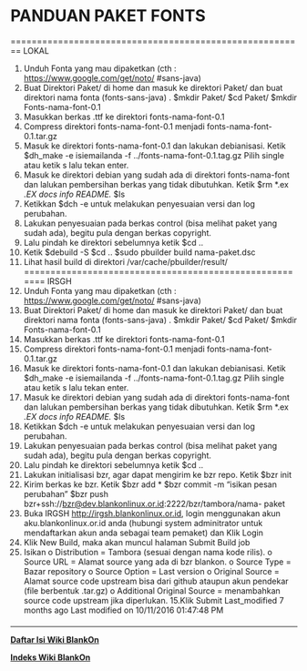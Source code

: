 # PANDUAN PAKET FONTS
========================================================
LOKAL
   1. Unduh Fonta yang mau dipaketkan (cth : ​https://www.google.com/get/noto/
      #sans-java)
   2. Buat Direktori Paket/ di home dan masuk ke direktori Paket/ dan buat
      direktori nama fonta (fonts-sans-java) .
$mkdir Paket/
$cd Paket/
$mkdir Fonts-nama-font-0.1
   1. Masukkan berkas .ttf ke direktori fonts-nama-font-0.1
   2. Compress direktori fonts-nama-font-0.1 menjadi fonts-nama-font-0.1.tar.gz
   3. Masuk ke direktori fonts-nama-font-0.1 dan lakukan debianisasi. Ketik
      $dh_make -e isiemailanda -f ../fonts-nama-font-0.1.tag.gz
      Pilih single atau ketik s lalu tekan enter.
   1. Masuk ke direktori debian yang sudah ada di direktori fonts-nama-font dan
      lalukan pembersihan berkas yang tidak dibutuhkan. Ketik
      $rm *.ex *.EX docs info README.*
      $ls
   1. Ketikkan
      $dch -e
untuk melakukan penyesuaian versi dan log perubahan.
   1. Lakukan penyesuaian pada berkas control (bisa melihat paket yang sudah
      ada), begitu pula dengan berkas copyright.
   2. Lalu pindah ke direktori sebelumnya ketik
      $cd ..
   3. Ketik
      $debuild -S
      $cd ..
      $sudo pbuilder build nama-paket.dsc
   4. Lihat hasil build di direktori /var/cache/pbuilder/result/
=======================================================
IRSGH
   1. Unduh Fonta yang mau dipaketkan (cth : ​https://www.google.com/get/noto/
      #sans-java)
   2. Buat Direktori Paket/ di home dan masuk ke direktori Paket/ dan buat
      direktori nama fonta (fonts-sans-java) .
$mkdir Paket/
$cd Paket/
$mkdir Fonts-nama-font-0.1
   1. Masukkan berkas .ttf ke direktori fonts-nama-font-0.1
   2. Compress direktori fonts-nama-font-0.1 menjadi fonts-nama-font-0.1.tar.gz
   3. Masuk ke direktori fonts-nama-font-0.1 dan lakukan debianisasi. Ketik
      $dh_make -e isiemailanda -f ../fonts-nama-font-0.1.tag.gz
      Pilih single atau ketik s lalu tekan enter.
   1. Masuk ke direktori debian yang sudah ada di direktori fonts-nama-font dan
      lalukan pembersihan berkas yang tidak dibutuhkan. Ketik
      $rm *.ex *.EX docs info README.*
      $ls
   1. Ketikkan
       $dch -e
untuk melakukan penyesuaian versi dan log perubahan.
   1. Lakukan penyesuaian pada berkas control (bisa melihat paket yang sudah
      ada), begitu pula dengan berkas copyright.
   2. Lalu pindah ke direktori sebelumnya ketik
      $cd ..
   3. Lakukan initialisasi bzr, agar dapat mengirim ke bzr repo. Ketik
      $bzr init
   4. Kirim berkas ke bzr. Ketik
      $bzr add *
      $bzr commit -m “isikan pesan perubahan”
      $bzr push bzr+ssh://bzr@dev.blankonlinux.or.id:2222/bzr/tambora/nama-
      paket
   5. Buka IRGSH ​http://irgsh.blankonlinux.or.id, login menggunakan akun
      aku.blankonlinux.or.id anda (hubungi system adminitrator untuk
      mendaftarkan akun anda sebagai team pemaket) dan Klik Login
   6. Klik New Build, maka akan muncul halaman Submit Build job
   7. Isikan
          o Distribution = Tambora (sesuai dengan nama kode rilis).
          o Source URL = Alamat source yang ada di bzr blankon.
          o Source Type = Bazar repository
          o Source Option = Last version
          o Original Source = Alamat source code upstream bisa dari github
            ataupun akun pendekar (file berbentuk .tar.gz)
          o Additional Original Source = menambahkan source code upstream jika
            diperlukan.
15.Klik Submit
Last_modified 7 months ago Last modified on 10/11/2016 01:47:48 PM
#### 
    
 
 
 
 
 
---
[**Daftar Isi Wiki BlankOn**](/wiki/DaftarIsi/index.html)
 
[**Indeks Wiki BlankOn**](/wiki/Indeks.html)
